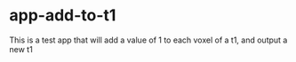 # app-add-to-t1
This is a test app that will add a value of 1 to each voxel of a t1, and output a new t1
